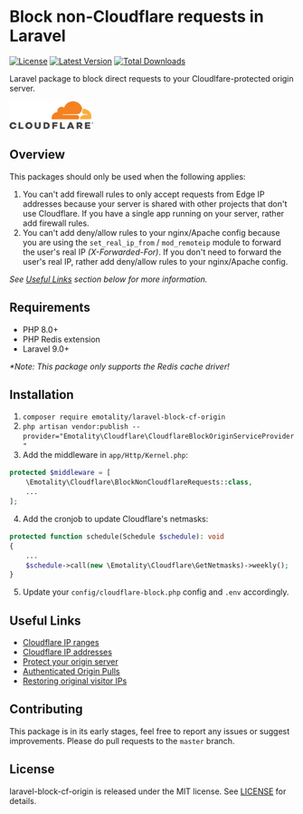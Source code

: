 # Block non-Cloudflare requests in Laravel

<p>
    <a href="https://packagist.org/packages/emotality/laravel-block-cf-origin"><img src="https://img.shields.io/packagist/l/emotality/laravel-block-cf-origin" alt="License"></a>
    <a href="https://packagist.org/packages/emotality/laravel-block-cf-origin"><img src="https://img.shields.io/packagist/v/emotality/laravel-block-cf-origin" alt="Latest Version"></a>
    <a href="https://packagist.org/packages/emotality/laravel-block-cf-origin"><img src="https://img.shields.io/packagist/dt/emotality/laravel-block-cf-origin" alt="Total Downloads"></a>
</p>

Laravel package to block direct requests to your Cloudlfare-protected origin server.

<p>
    <a href="https://www.cloudflare.com" target="_blank">
        <img src="https://raw.githubusercontent.com/emotality/files/master/GitHub/Cloudflare.png" height="50">
    </a>
</p>

## Overview

This packages should only be used when the following applies:
1. You can't add firewall rules to only accept requests from Edge IP addresses because your server is shared with other projects that don't use Cloudflare. If you have a single app running on your server, rather add firewall rules.
2. You can't add deny/allow rules to your nginx/Apache config because you are using the `set_real_ip_from` / `mod_remoteip` module to forward the user's real IP _(X-Forwarded-For)_. If you don't need to forward the user's real IP, rather add deny/allow rules to your nginx/Apache config.

_See [Useful Links](#useful-links) section below for more information._

## Requirements

- PHP 8.0+
- PHP Redis extension
- Laravel 9.0+

_*Note: This package only supports the Redis cache driver!_

## Installation

1. `composer require emotality/laravel-block-cf-origin`
2. `php artisan vendor:publish --provider="Emotality\Cloudflare\CloudflareBlockOriginServiceProvider"`
3. Add the middleware in `app/Http/Kernel.php`:

```php
protected $middleware = [
    \Emotality\Cloudflare\BlockNonCloudflareRequests::class,
    ...
];
```
4. Add the cronjob to update Cloudflare's netmasks:

```php
protected function schedule(Schedule $schedule): void
{
    ...
    $schedule->call(new \Emotality\Cloudflare\GetNetmasks)->weekly();
}
```
5. Update your `config/cloudflare-block.php` config and `.env` accordingly.

## Useful Links

- [Cloudflare IP ranges](https://www.cloudflare.com/en-gb/ips/)
- [Cloudflare IP addresses](https://developers.cloudflare.com/fundamentals/concepts/cloudflare-ip-addresses/)
- [Protect your origin server](https://developers.cloudflare.com/fundamentals/basic-tasks/protect-your-origin-server/)
- [Authenticated Origin Pulls](https://developers.cloudflare.com/ssl/origin-configuration/authenticated-origin-pull/)
- [Restoring original visitor IPs](https://developers.cloudflare.com/support/troubleshooting/restoring-visitor-ips/restoring-original-visitor-ips/)

## Contributing

This package is in its early stages, feel free to report any issues or suggest improvements. Please do pull requests to the `master` branch.

## License

laravel-block-cf-origin is released under the MIT license. See [LICENSE](https://github.com/emotality/laravel-block-cf-origin/blob/master/LICENSE) for details.
